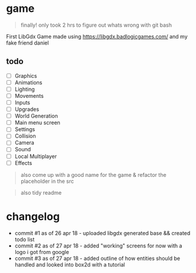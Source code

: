 # game
> finally! only took 2 hrs to figure out whats wrong with git bash

First LibGdx Game made using https://libgdx.badlogicgames.com/ and my fake friend daniel



## todo

- [ ] Graphics
- [ ] Animations
- [ ] Lighting
- [ ] Movements
- [ ] Inputs
- [ ] Upgrades
- [ ] World Generation
- [ ] Main menu screen
- [ ] Settings
- [ ] Collision
- [ ] Camera
- [ ] Sound
- [ ] Local Multiplayer
- [ ] Effects

> also come up with a good name for the game & refactor the placeholder in the src

> also tidy readme

changelog
=====

- commit #1 as of 26 apr 18 - uploaded libgdx generated base && created todo list
- commit #2 as of 27 apr 18 - added "working" screens for now with a logo i got from google
- commit #3 as of 27 apr 18 - added outline of how entities should be handled and looked into box2d with a tutorial
